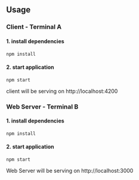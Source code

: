 ## Usage

### Client - Terminal A

#### 1. install dependencies

```
npm install
```

#### 2. start application

```
npm start
```

client will be serving on http://localhost:4200

### Web Server - Terminal B

#### 1. install dependencies

```
npm install
```

#### 2. start application

```
npm start
```

Web Server will be serving on http://localhost:3000
